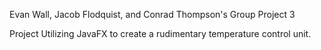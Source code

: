 Evan Wall, Jacob Flodquist, and Conrad Thompson's Group Project 3

Project Utilizing JavaFX to create a rudimentary temperature control unit.
